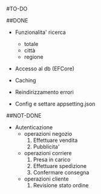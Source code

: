 #TO-DO

##DONE

* Funzionalita' ricerca
    - totale
    - città
    - regione

* Accesso al db (EFCore)
* Caching
* Reindirizzamento errori
* Config e settare appsetting.json

##NOT-DONE



* Autenticazione
    - operazioni negozio
        1. Effettuare vendita
        2. Pubblicita'
    - operazioni corriere
        1. Presa in carico
        2. Effettuare spedizione
        3. Confermare consegna
    - operazioni cliente
        1. Revisione stato ordine




